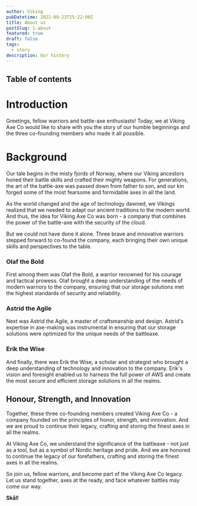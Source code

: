 ```yaml
---
author: Viking
pubDatetime: 2022-09-23T15:22:00Z
title: About us
postSlug: 1-about
featured: true
draft: false
tags:
  - story
description: Our history
---
```


## Table of contents

# Introduction

Greetings, fellow warriors and battle-axe enthusiasts! Today, we at Viking Axe Co would like to share with you the story of our humble beginnings and the three co-founding members who made it all possible.

# Background

Our tale begins in the misty fjords of Norway, where our Viking ancestors honed their battle skills and crafted their mighty weapons. For generations, the art of the battle-axe was passed down from father to son, and our kin forged some of the most fearsome and formidable axes in all the land.

As the world changed and the age of technology dawned, we Vikings realized that we needed to adapt our ancient traditions to the modern world. And thus, the idea for Viking Axe Co was born - a company that combines the power of the battle-axe with the security of the cloud.

But we could not have done it alone. Three brave and innovative warriors stepped forward to co-found the company, each bringing their own unique skills and perspectives to the table.

### Olaf the Bold

First among them was Olaf the Bold, a warrior renowned for his courage and tactical prowess. Olaf brought a deep understanding of the needs of modern warriors to the company, ensuring that our storage solutions met the highest standards of security and reliability.

### Astrid the Agile

Next was Astrid the Agile, a master of craftsmanship and design. Astrid's expertise in axe-making was instrumental in ensuring that our storage solutions were optimized for the unique needs of the battleaxe.

### Erik the Wise

And finally, there was Erik the Wise, a scholar and strategist who brought a deep understanding of technology and innovation to the company. Erik's vision and foresight enabled us to harness the full power of AWS and create the most secure and efficient storage solutions in all the realms.

## Honour, Strength, and Innovation

Together, these three co-founding members created Viking Axe Co - a company founded on the principles of honor, strength, and innovation. And we are proud to continue their legacy, crafting and storing the finest axes in all the realms.

At Viking Axe Co, we understand the significance of the battleaxe - not just as a tool, but as a symbol of Nordic heritage and pride. And we are honored to continue the legacy of our forefathers, crafting and storing the finest axes in all the realms.

So join us, fellow warriors, and become part of the Viking Axe Co legacy. Let us stand together, axes at the ready, and face whatever battles may come our way.

**Skål!**
